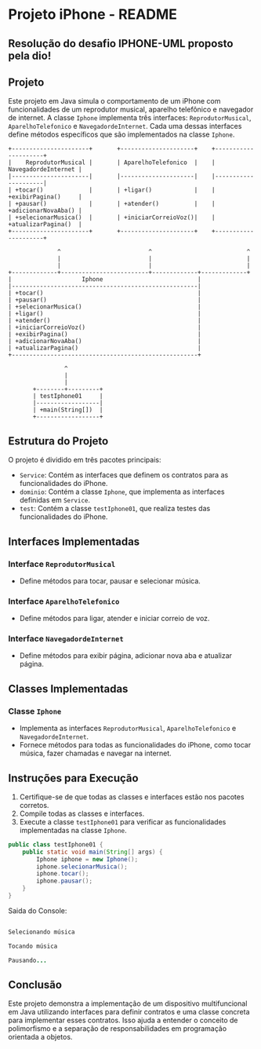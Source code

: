 # Projeto iPhone - README

## Resolução do desafio IPHONE-UML proposto pela dio!

## Projeto 
Este projeto em Java simula o comportamento de um iPhone com funcionalidades de um reprodutor musical, aparelho telefônico e navegador de internet. A classe `Iphone` implementa três interfaces: `ReprodutorMusical`, `AparelhoTelefonico` e `NavegadordeInternet`. Cada uma dessas interfaces define métodos específicos que são implementados na classe `Iphone`.


```
+----------------------+       +---------------------+    +---------------------+          
|    ReprodutorMusical |       | AparelhoTelefonico  |    | NavegadordeInternet |
|----------------------|       |---------------------|    |---------------------|
| +tocar()             |       | +ligar()            |    | +exibirPagina()     |                                    
| +pausar()            |       | +atender()          |    | +adicionarNovaAba() |
| +selecionarMusica()  |       | +iniciarCorreioVoz()|    | +atualizarPagina()  |
+----------------------+       +---------------------+    +---------------------+ 
                                                                                    
              ^                         ^                           ^
              |                         |                           |
              |                         |                           |
+-------------+-------------------------+-------------+-------------+
|                    Iphone                           |
|-----------------------------------------------------|
| +tocar()                                            |
| +pausar()                                           |
| +selecionarMusica()                                 |
| +ligar()                                            |
| +atender()                                          |
| +iniciarCorreioVoz()                                |
| +exibirPagina()                                     |
| +adicionarNovaAba()                                 |
| +atualizarPagina()                                  |
+-----------------------------------------------------+

                ^
                |
                |
       +--------+---------+
       | testIphone01     |
       |------------------|
       | +main(String[])  |
       +------------------+
```



## Estrutura do Projeto

O projeto é dividido em três pacotes principais:
- `Service`: Contém as interfaces que definem os contratos para as funcionalidades do iPhone.
- `dominio`: Contém a classe `Iphone`, que implementa as interfaces definidas em `Service`.
- `test`: Contém a classe `testIphone01`, que realiza testes das funcionalidades do iPhone.

## Interfaces Implementadas

### Interface `ReprodutorMusical`
- Define métodos para tocar, pausar e selecionar música.

### Interface `AparelhoTelefonico`
- Define métodos para ligar, atender e iniciar correio de voz.

### Interface `NavegadordeInternet`
- Define métodos para exibir página, adicionar nova aba e atualizar página.

## Classes Implementadas

### Classe `Iphone`
- Implementa as interfaces `ReprodutorMusical`, `AparelhoTelefonico` e `NavegadordeInternet`.
- Fornece métodos para todas as funcionalidades do iPhone, como tocar música, fazer chamadas e navegar na internet.

## Instruções para Execução

1. Certifique-se de que todas as classes e interfaces estão nos pacotes corretos.
2. Compile todas as classes e interfaces.
3. Execute a classe `testIphone01` para verificar as funcionalidades implementadas na classe `Iphone`.

```java
public class testIphone01 {
    public static void main(String[] args) {
        Iphone iphone = new Iphone();
        iphone.selecionarMusica();
        iphone.tocar();
        iphone.pausar();
    }
}
```

Saida do Console: 

```java 

Selecionando música

Tocando música

Pausando...

```
## Conclusão
Este projeto demonstra a implementação de um dispositivo multifuncional em Java utilizando interfaces para definir contratos e uma classe concreta para implementar esses contratos. Isso ajuda a entender o conceito de polimorfismo e a separação de responsabilidades em programação orientada a objetos.